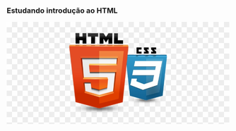 <h3> Estudando introdução ao HTML </h3>
<img  src = 209-2095784_responsive-web-design-html-and-css-icon.png >